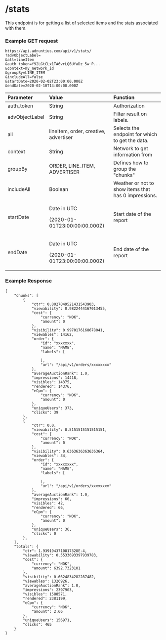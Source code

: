 # /stats

This endpoint is for getting a list of selected items and the stats associated with them. 



### Example GET request

```text
https://api.adnuntius.com/api/v1/stats/
?advObjectLabel=
&all=lineItem
&auth_token=f92LGtCLx1TA6vrLQ6UfaDz_5w_P...
&context=my_network_id
&groupBy=LINE_ITEM
&includeAll=false
&startDate=2020-02-02T23:00:00.000Z
&endDate=2020-02-10T14:00:00.000Z
```

<table>
  <thead>
    <tr>
      <th style="text-align:left">Parameter</th>
      <th style="text-align:left">Value</th>
      <th style="text-align:left">Function</th>
    </tr>
  </thead>
  <tbody>
    <tr>
      <td style="text-align:left">auth_token</td>
      <td style="text-align:left">String</td>
      <td style="text-align:left">Authorization</td>
    </tr>
    <tr>
      <td style="text-align:left">advObjectLabel</td>
      <td style="text-align:left">String</td>
      <td style="text-align:left">Filter result on labels.</td>
    </tr>
    <tr>
      <td style="text-align:left">all</td>
      <td style="text-align:left">lineItem, order, creative, advertiser</td>
      <td style="text-align:left">Selects the endpoint for which to get the data.</td>
    </tr>
    <tr>
      <td style="text-align:left">context</td>
      <td style="text-align:left">String</td>
      <td style="text-align:left">Network to get information from</td>
    </tr>
    <tr>
      <td style="text-align:left">groupBy</td>
      <td style="text-align:left">ORDER, LINE_ITEM, ADVERTISER</td>
      <td style="text-align:left">Defines how to group the &quot;chunks&quot;</td>
    </tr>
    <tr>
      <td style="text-align:left">includeAll</td>
      <td style="text-align:left">Boolean</td>
      <td style="text-align:left">Weather or not to show items that has 0 impressions.</td>
    </tr>
    <tr>
      <td style="text-align:left">startDate</td>
      <td style="text-align:left">
        <p>Date in UTC</p>
        <p>(2020-01-01T23:00:00:00.000Z)</p>
      </td>
      <td style="text-align:left">Start date of the report</td>
    </tr>
    <tr>
      <td style="text-align:left">endDate</td>
      <td style="text-align:left">
        <p>Date in UTC</p>
        <p>(2020-01-01T23:00:00:00.000Z)</p>
      </td>
      <td style="text-align:left">End date of the report</td>
    </tr>
  </tbody>
</table>

### Example Response

```text
{
	"chunks": [
		{
			"ctr": 0.0027049521431543903,
			"viewability": 0.9822444167013455,
			"cost": {
				"currency": "NOK",
				"amount": 0
			},
			"visibility": 0.9970176168678041,
			"viewables": 14162,
			"order": {
				"id": "xxxxxxx",
				"name": "NAME",
				"labels": [

				],
				"url": "/api/v1/orders/xxxxxxxx"
			},
			"averageAuctionRank": 1.0,
			"impressions": 14418,
			"visibles": 14375,
			"rendered": 14376,
			"eCpm": {
				"currency": "NOK",
				"amount": 0
			},
			"uniqueUsers": 373,
			"clicks": 39
		},
		{
			"ctr": 0.0,
			"viewability": 0.5151515151515151,
			"cost": {
				"currency": "NOK",
				"amount": 0
			},
			"visibility": 0.6363636363636364,
			"viewables": 34,
			"order": {
				"id": "xxxxxxxx",
				"name": "NAME",
				"labels": [

				],
				"url": "/api/v1/orders/xxxxxxxx"
			},
			"averageAuctionRank": 1.0,
			"impressions": 66,
			"visibles": 42,
			"rendered": 66,
			"eCpm": {
				"currency": "NOK",
				"amount": 0
			},
			"uniqueUsers": 36,
			"clicks": 0
		},
	],
	"totals": {
		"ctr": 1.9391943710817328E-4,
		"viewability": 0.5533693397939783,
		"cost": {
			"currency": "NOK",
			"amount": 6392.7323101
		},
		"visibility": 0.6624834282287482,
		"viewables": 1326926,
		"averageAuctionRank": 1.0,
		"impressions": 2397903,
		"visibles": 1588571,
		"rendered": 2381199,
		"eCpm": {
			"currency": "NOK",
			"amount": 2.66
		},
		"uniqueUsers": 156971,
		"clicks": 465
	}
}

```

